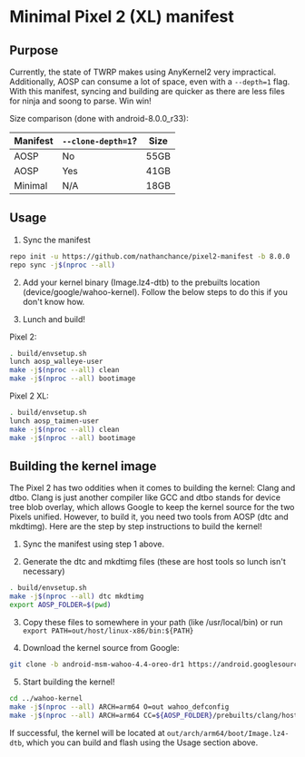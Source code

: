 # Minimal Pixel 2 (XL) manifest

## Purpose

Currently, the state of TWRP makes using AnyKernel2 very impractical. Additionally, AOSP can consume a lot of space, even with a `--depth=1` flag. With this manifest, syncing and building are quicker as there are less files for ninja and soong to parse. Win win!

Size comparison (done with android-8.0.0_r33):

| Manifest | `--clone-depth=1`? | Size |
| -------- | ------------------ | ---- |
| AOSP     | No                 | 55GB |
| AOSP     | Yes                | 41GB |
| Minimal  | N/A                | 18GB |

## Usage

1. Sync the manifest
```bash
repo init -u https://github.com/nathanchance/pixel2-manifest -b 8.0.0
repo sync -j$(nproc --all)
```

2. Add your kernel binary (Image.lz4-dtb) to the prebuilts location (device/google/wahoo-kernel). Follow the below steps to do this if you don't know how.

3. Lunch and build!

Pixel 2:
```bash
. build/envsetup.sh
lunch aosp_walleye-user
make -j$(nproc --all) clean
make -j$(nproc --all) bootimage
```

Pixel 2 XL:
```bash
. build/envsetup.sh
lunch aosp_taimen-user
make -j$(nproc --all) clean
make -j$(nproc --all) bootimage
```

## Building the kernel image

The Pixel 2 has two oddities when it comes to building the kernel: Clang and dtbo. Clang is just another compiler like GCC and dtbo stands for device tree blob overlay, which allows Google to keep the kernel source for the two Pixels unified. However, to build it, you need two tools from AOSP (dtc and mkdtimg). Here are the step by step instructions to build the kernel!

1. Sync the manifest using step 1 above.

2. Generate the dtc and mkdtimg files (these are host tools so lunch isn't necessary)
```bash
. build/envsetup.sh
make -j$(nproc --all) dtc mkdtimg
export AOSP_FOLDER=$(pwd)
```

3. Copy these files to somewhere in your path (like /usr/local/bin) or run `export PATH=out/host/linux-x86/bin:${PATH}`

4. Download the kernel source from Google:
```bash
git clone -b android-msm-wahoo-4.4-oreo-dr1 https://android.googlesource.com/kernel/msm ../wahoo-kernel
```

5. Start building the kernel!
```bash
cd ../wahoo-kernel
make -j$(nproc --all) ARCH=arm64 O=out wahoo_defconfig
make -j$(nproc --all) ARCH=arm64 CC=${AOSP_FOLDER}/prebuilts/clang/host/linux-x86/clang-3859424/bin/clang CLANG_TRIPLE=aarch64-linux-gnu- CROSS_COMPILE=${AOSP_FOLDER}/prebuilts/gcc/linux-x86/aarch64/aarch64-linux-android-4.9/bin/aarch64-linux-android- O=out
```

If successful, the kernel will be located at `out/arch/arm64/boot/Image.lz4-dtb`, which you can build and flash using the Usage section above.
